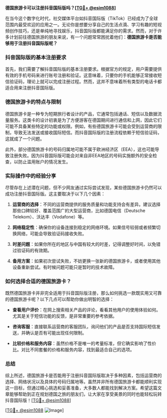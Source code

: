 **德国旅游卡可以注册抖音国际版吗？[[TG💪+ @esim1088](https://t.me/s/esim1088)]**

在当今这个数字化时代，社交媒体平台如抖音国际版（TikTok）已经成为了全球范围内最受欢迎的应用之一。无论你是想要分享自己的生活点滴、学习有趣的短视频创作技巧，还是单纯地寻找娱乐，抖音国际版都能满足你的需求。然而，对于许多计划前往德国旅游的朋友来说，有一个问题常常困扰着他们：**德国旅游卡是否能够用于注册抖音国际版呢？**

### 抖音国际版的基本注册要求

首先，我们需要了解抖音国际版的基本注册要求。根据官方的规定，用户需要提供有效的手机号码来进行账号注册和验证。这意味着，只要你的手机能够正常接收短信验证码，理论上就可以完成注册过程。然而，这并不意味着所有类型的电话卡都适合用来注册抖音国际版。

### 德国旅游卡的特点与限制

德国旅游卡是一种专为短期旅行者设计的产品，它通常包括通话、短信以及数据流量服务。这类卡的设计初衷是为了方便游客在德国期间进行通信和上网，因此它们可能不具备某些特定的功能或权限。例如，有些德国旅游卡可能会受到运营商的限制，导致无法发送或接收国际短信。而抖音国际版的注册流程依赖于短信验证码，这就成了一个问题。

此外，部分德国旅游卡的号码归属地可能不属于欧洲经济区（EEA），这也可能导致注册失败。因为抖音国际版可能会对来自非EEA地区的号码实施额外的安全检查，以防止滥用账户的情况发生。

### 实际操作中的经验分享

尽管存在上述潜在问题，但不少网友通过实际尝试发现，某些德国旅游卡仍然可以成功注册抖音国际版。这主要取决于以下几个因素：

1. **运营商的选择**：不同的运营商提供的服务质量和功能支持会有差异。建议选择那些口碑较好、覆盖范围广的大型运营商，比如德国电信（Deutsche Telekom）、沃达丰（Vodafone）等。
   
2. **网络稳定性**：确保你的设备连接到稳定的网络环境。如果信号较弱或者频繁切换网络，可能会导致验证码接收失败。

3. **时差问题**：如果你所在的地区与中国有较大的时差，记得调整好时间，以免错过验证码的有效期。

4. **备用方案**：如果初次尝试失败，不妨更换一张新的德国旅游卡，或者使用其他设备重新尝试。有时候问题可能只是暂时的技术故障。

### 如何选择合适的德国旅游卡？

既然德国旅游卡并非完全适用于抖音国际版注册，那么如何挑选一款既实用又可靠的德国旅游卡呢？以下几点可以帮助你做出明智的选择：

- **查看用户评价**：在网上搜索相关产品的评论，看看其他用户的使用体验如何。尤其是关于短信功能的反馈，是非常重要的参考依据。
  
- **咨询客服**：直接联系运营商的客服团队，询问他们的产品是否支持国际短信发送，并确认是否有可能出现任何限制。

- **比较价格和服务内容**：虽然价格不是唯一的考量标准，但它确实影响了性价比。对比不同套餐的价格和服务内容，找到最适合自己的选项。

### 总结

综上所述，德国旅游卡是否能用于注册抖音国际版取决于多种因素，包括运营商的选择、网络状况以及具体的号码归属地等。虽然并非所有德国旅游卡都能顺利实现这一目标，但通过精心挑选和妥善准备，大多数人都能找到解决方案。希望这篇文章能够帮助到正在规划德国之旅的朋友们，让大家在享受美景的同时也能轻松玩转抖音国际版！[[TG💪+ @esim1088](https://t.me/s/esim1088)]

[[TG💪+ @esim1088](https://t.me/s/esim1088) ![Image](https://i.postimg.cc/4NQfJmqS/Snipaste-2025-05-13-00-14-12.png)]